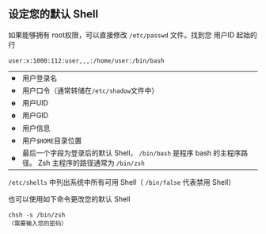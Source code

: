 ## 设定您的默认 Shell

如果能够拥有 root权限，可以直接修改 `/etc/passwd` 文件。找到您 用户ID
起始的行

```shell
user:x:1000:112:user,,,:/home/user:/bin/bash  
```

|                                           |                                                                                                             |
|:------------------------------------------|:---------------------------------------|
| [![1](images/callouts/1.png)](#command11) | 用户登录名                                                                                                  |
| [![2](images/callouts/2.png)](#command12) | 用户口令（通常转储在`/etc/shadow`文件中）                                                                   |
| [![3](images/callouts/3.png)](#command13) | 用户UID                                                                                                     |
| [![4](images/callouts/4.png)](#command14) | 用户GID                                                                                                     |
| [![5](images/callouts/5.png)](#command15) | 用户信息                                                                                                    |
| [![6](images/callouts/6.png)](#command16) | 用户`$HOME`目录位置                                                                                         |
| [![7](images/callouts/7.png)](#command17) | 最后一个字段为登录后的默认 Shell， `/bin/bash` 是程序 bash 的主程序路径。 Zsh 主程序的路径通常为 `/bin/zsh` |

`/etc/shells` 中列出系统中所有可用 Shell（ `/bin/false` 代表禁用 Shell）

也可以使用如下命令更改您的默认 Shell

```shell
chsh -s /bin/zsh
（需要输入您的密码）  
```
